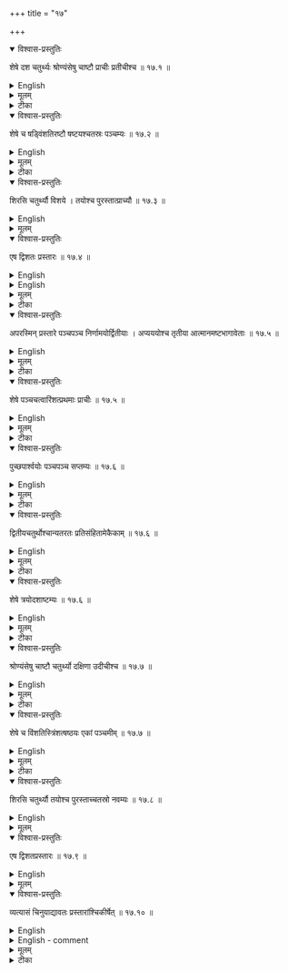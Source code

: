 +++
title = "१७"

+++


<details open><summary>विश्वास-प्रस्तुतिः</summary>

शेषे दश चतुर्थ्यः श्रोण्यंसेषु चाष्टौ प्राचीः प्रतीचीश्च  ॥ १७.१ ॥
</details>

<details><summary>English</summary>

The remaining space (of the tail) is covered by 10 bricks of the fourth type. 8 bricks of this type, turned towards east and west, are placed in the four corners (of the body).
</details>

<details><summary>मूलम्</summary>

शेषे दश चतुर्थ्यः श्रोण्यंसेषु चाष्टौ प्राचीः प्रतीचीश्च  ॥ १७.१ ॥
</details>

<details><summary>टीका</summary>

पुच्छशेषे चतुर्थ्यो दश तिर्यगायताः ।
श्रोण्यंसेषु चाष्टौ श्रोण्याश्चतस्रः प्रागायताः ।
उत्तरस्यां दक्षिणस्यां च विपर्यस्य कारिताः ।
अंसयोश्वैवम् ।
</details>

<details open><summary>विश्वास-प्रस्तुतिः</summary>

शेषे च षड्विंशतिरष्टौ षष्टयश्चतस्रः पञ्चम्यः  ॥ १७.२ ॥
</details>

<details><summary>English</summary>

The remaining space (of the body) is covered by 26 bricks of the fourth, 8 of the sixth and 4 of the fifth type.
</details>

<details><summary>मूलम्</summary>

शेषे च षड्विंशतिरष्टौ षष्टयश्चतस्रः पञ्चम्यः  ॥ १७.२ ॥
</details>

<details><summary>टीका</summary>

आत्मनि शेषे शिष्टे देशे षड्विंशतिश्चतुर्थ्यः ।
अष्टौ चतस्रः पञ्चम्यः ।
तासामुपधानमार्ग उच्यते  विशयानां मार्गे तिर्यगात्मनि चतुर्दश चतुर्थ्यः ।
तासां पार्श्वयोर्द्वे द्वे प्राच्यौ च विपर्यस्य कारिते ।
उत्तरे पार्श्वे चतुर्दशानामेव पार्श्वयोर्मध्ये द्वे द्वे तिर्यक् ।
एताःषड्विंशतिश्चतुर्थ्य उपहिताः ।
चतस्रश्चतुर्भागीयाकोणेषु स्थिताः ।
तासु चतस्रः पञ्चम्यः तिर्यक् ।
षष्टयश्वाष्टौ तिर्यगेव ॥
</details>

<details open><summary>विश्वास-प्रस्तुतिः</summary>

शिरसि चतुर्थ्यौ विशये । तयोश्च पुरस्तात्प्राच्यौ  ॥ १७.३ ॥
</details>

<details><summary>English</summary>

In the head 2 bricks of the fourth type partly covering both (the head and the body) are placed and 2 of the same type, turned towards east, above them.
</details>

<details><summary>मूलम्</summary>

शिरसि चतुर्थ्यौ विशये । तयोश्च पुरस्तात्प्राच्यौ  ॥ १७.३ ॥
</details>







<details open><summary>विश्वास-प्रस्तुतिः</summary>

एष द्विशतः प्रस्तारः  ॥ १७.४ ॥
</details>

<details><summary>English</summary>

Thus is formed the (first) layer of 200 bricks.
</details>

<details><summary>English</summary>

16.11-17.4. Placement of bricks in the first layer. The placement of bricks in the first layer is best explained in Fig. 17. In each wing 60 6 \\(B_{1} s\\). are placed, with their longer sides, 24 ang. directed towards north. There are 10 rows east-west, each accommodating 6 \\(B_{4}\\).  

In the tail, 8 6 \\(B_{6} s\\). are placed on either side, in two groups each containing 4. Karavinda explains the disposition as follows-pucchāgre tisraḥ tāsām purastādekam | evamuttarasmin pārsve viparyasya kāritāḥ | At the junction between the tail and the body, 2 6 \\(B_{4} s\\). are placed in such a way that the portion diagonally cut lies in the body. West of them are placed 2 6 \\(B_{2} s\\).. The space now left in the tail consists of a rectangular strip, 30 ang. × 60 ang., followed west of it by two equal rectangular strips, each 30 ang. × 120 ang. ; 10 6 \\(B_{4} s\\). (2 + 4 + 4) can be placed in these three strips (17.1).  

The body (atman) can be divided into three distinct rows, east-west by the lines GH, FI, EJ and LK. The breadth of each row is 60 ang. In the four corner regions, 4 equal areas EQRL, FMNG, IOPH and JSTK can be marked out such that EQ FM ΟΙ 
NG = PH = TK JS = 75 ang.; and RL of these four corner areas, 2 BAs can be placed, with their diagonally cut edges point- ing outwards and with their longer sides turned either towards east or west. (ātmanaḥ śronyamseșu dve dve bahyaviśeşe-Sundararāja). Still an area 30 x 30 sq. ang. is left, 


![](../images/fig17) 

Fig. 17. Arrangement of bricks in the first layer of a syenacit with curved wings and  extended tail (after Thibaut). (North wing not shown).   

which can be filled by 1 \\(B_{5}\\). and 2 \\(B_{6}s\\)., thus requiring 4 \\(B_{5} s\\). and 8 \\(B_{6} s\\). as stated in the rule 17.2. The rectangular area MNPO and QRTS each measures 60 × 90 sq. ang. and can accommodate 6 \\(B_{4} s\\). each. In the central row 14 \\(B_{4}s\\). can be arranged as shown, leaving two isosceles triangular spaces of side 30 ang. Kapardi calls the central row viŝayānām mārga, as bricks at the junctures (apyaya) partly lie on either side; he also confirms 14 \\(B_{4}\\). bricks in this row-viśayānām mārge tiryagātmani caturdaśa caturthyaḥ / The space available in the head together with the two isosceles triangular areas can be exactly filled with 4 \\(B_{4}\\). bricks as shown. The number of bricks and their types in the different parts of the fire-altar are given in Table 5.  

![](../images/table5.png) 

Table 5. Bricks in different parts of the citi-first layer. 
Brick types 
</details>

<details><summary>मूलम्</summary>

एष द्विशतः प्रस्तारः  ॥ १७.४ ॥
</details>

<details><summary>टीका</summary>

तयोर्विशययोः पुरस्तात्प्राच्यौ चतुर्थ्यौ विपर्यस्य कारिता दक्षिणतः ।
एषेति ।
किर्मथमिदं यावता द्विशत एव? परिभाषेयम् ।
योऽयं प्रस्तारो द्विशत(ःस) इति परिभाष्यते ।
सङ्ख्यां पूरयेदित्युक्ते द्विशत एव पूर्यते ।
इतरथा का संख्या पूरयितव्येति न ज्ञायते ।
अस्ति सहस्रसंख्येति चेन्न ।
प्रतिप्रस्तारं पूरयेदिति वचनमनर्थङ्कं सम्पद्यते ।
तस्मात्परिभाषेयमिति ॥
</details>

<details open><summary>विश्वास-प्रस्तुतिः</summary>

अपरस्मिन् प्रस्तारे पञ्चपञ्च निर्णामयोर्द्वितीयाः । अप्यययोश्च तृतीया आत्मानमष्टभागावेताः  ॥ १७.५  ॥
</details>

<details><summary>English</summary>

In the other layer, 5 bricks of the second type are to be placed at each of the two bendings (of the two wings). At either juncture (of the wing with the body) (5) bricks of the third type are placed in such a way that the portion of each brick extended by one-eighth puruşa lies within the body. 
</details>

<details><summary>मूलम्</summary>

अपरस्मिन् प्रस्तारे पञ्चपञ्च निर्णामयोर्द्वितीयाः । अप्यययोश्च तृतीया आत्मानमष्टभागावेताः  ॥ १७.५  ॥
</details>

<details><summary>टीका</summary>

द्वितीया वक्रीभूताः ।
निर्णामो वक्रप्रदेशः ।
तस्मिन् प्रदेशे पञ्चपञ्च द्वितीयाः ।
अप्यययोश्च तृतीयाः  पक्षाप्यययोश्तृतीया आत्मानमष्टभागावेता व्याप्ताः ।
चतुर्भागीयेष्टकामात्रमात्मनि स्थिताः ।
पञ्छपञ्च विपर्यस्य कारिता उत्तरे पक्षाप्यये ।
</details>

<details open><summary>विश्वास-प्रस्तुतिः</summary>

शेषे पञ्चचत्वारिंशत्प्रथमाः प्राचीः  ॥ १७.५  ॥
</details>

<details><summary>English</summary>

The remaining space (of each wing) is covered by 45 bricks of the first type, turned towards east.
</details>

<details><summary>मूलम्</summary>

शेषे पञ्चचत्वारिंशत्प्रथमाः प्राचीः  ॥ १७.५  ॥
</details>

<details><summary>टीका</summary>

दक्षिणे पार्श्वे पञ्चविंशतिः ।
दक्षिणे पक्षे उत्तरे पार्श्वे पञ्चविंशतिरुत्तरे पक्षेविंशतिः ।
</details>

<details open><summary>विश्वास-प्रस्तुतिः</summary>

पुच्छपार्श्वयोः पञ्चपञ्च सप्तम्यः  ॥ १७.६  ॥
</details>

<details><summary>English</summary>

5 bricks of the seventh type are placed along each of the two sides of the tail. 
</details>

<details><summary>मूलम्</summary>

पुच्छपार्श्वयोः पञ्चपञ्च सप्तम्यः  ॥ १७.६  ॥
</details>

<details><summary>टीका</summary>

उत्तरे पार्श्वे विपर्यस्य कारिताः ।
</details>

<details open><summary>विश्वास-प्रस्तुतिः</summary>

द्वितीयचतुर्थोश्चान्यतरतः प्रतिसंहितामेकैकाम्  ॥ १७.६  ॥
</details>

<details><summary>English</summary>

Next to such brick in the second row on one side and in the fourth row on the other side, one brick each of the seventh type is to be placed. 
</details>

<details><summary>मूलम्</summary>

द्वितीयचतुर्थोश्चान्यतरतः प्रतिसंहितामेकैकाम्  ॥ १७.६  ॥
</details>

<details><summary>टीका</summary>

द्वितीयायां रीत्यां चतुथर्यां च रीत्यां अन्यस्मिन्पार्श्वे एकैका सप्तमी ।
एका दक्षिणे पार्श्वे विपर्यस्य कारिता ।
अपरा उत्तरे पार्श्वे ॥
</details>

<details open><summary>विश्वास-प्रस्तुतिः</summary>

शेषे त्रयोदशाष्टम्यः  ॥ १७.६  ॥
</details>

<details><summary>English</summary>

The remaining space (of the tail) is to be covered by 13 bricks of the eighth type.
</details>

<details><summary>मूलम्</summary>

शेषे त्रयोदशाष्टम्यः  ॥ १७.६  ॥
</details>

<details><summary>टीका</summary>

पुच्छदेशे त्रयोदशाष्टम्यःशेरते ।
</details>

<details open><summary>विश्वास-प्रस्तुतिः</summary>

श्रोण्यंसेषु चाष्टौ चतुर्थ्यो दक्षिणा उदीचीश्च  ॥ १७.७  ॥
</details>

<details><summary>English</summary>

8 bricks of the fourth type, turned towards south and north, are placed in the western and the eastern corners (of the body). 
</details>

<details><summary>मूलम्</summary>

श्रोण्यंसेषु चाष्टौ चतुर्थ्यो दक्षिणा उदीचीश्च  ॥ १७.७  ॥
</details>

<details><summary>टीका</summary>

दक्षिणस्यां दक्षिणायते विपर्यस्य कारिते ।
उत्तरस्यां श्रोण्यां उदगायते ।
दक्षिणेंऽसे उदगायते विपर्यस्य कारिते ॥
</details>

<details open><summary>विश्वास-प्रस्तुतिः</summary>

शेषे च विंशतिस्त्रिंशत्षष्ठयः एकां पञ्चमीम्  ॥ १७.७  ॥
</details>

<details><summary>English</summary>

The remaining space (of the body) is covered by 20 bricks of the fourth type, 30 bricks of the sixth and 1 brick of the fifth type.
</details>

<details><summary>मूलम्</summary>

शेषे च विंशतिस्त्रिंशत्षष्ठयः एकां पञ्चमीम्  ॥ १७.७  ॥
</details>

<details><summary>टीका</summary>

चकारेण चतुर्थ्योऽनुकृष्यन्ते ।
त्रिंशत्षष्ठयः एका च पञ्चमी ।
तासामुपाधानदेश उच्यते  आत्मनो दक्षिणे पार्श्वे दश चतुर्थ्यः ।
पञ्च प्राचीः पञ्च प्रतीचीः एवमुत्तरे पार्श्वे ।
मध्ये त्रिंशत्षष्ठयः प्राचीः एका च पञ्चमी ।
तासां पञ्चदश प्राचीः ॥
</details>

<details open><summary>विश्वास-प्रस्तुतिः</summary>

शिरसि चतुर्थ्यौ तयोश्च पुरस्ताच्चतस्रो नवम्यः  ॥ १७.८ ॥
</details>

<details><summary>English</summary>

In the head are placed 2 bricks of the fourth type and east of them 4 bricks of the ninth type.
</details>

<details><summary>मूलम्</summary>

शिरसि चतुर्थ्यौ तयोश्च पुरस्ताच्चतस्रो नवम्यः  ॥ १७.८ ॥
</details>







<details open><summary>विश्वास-प्रस्तुतिः</summary>

एष द्विशतप्रस्तारः  ॥ १७.९ ॥
</details>

<details><summary>English</summary>

Thus is formed the (second) layer of 200 bricks.
</details>

<details><summary>मूलम्</summary>

एष द्विशतप्रस्तारः  ॥ १७.९ ॥
</details>







<details open><summary>विश्वास-प्रस्तुतिः</summary>

व्यत्यासं चिनुयाद्यावतः प्रस्तारांश्चिकीर्षेत् ॥ १७.१० ॥
</details>

<details><summary>English</summary>

(With these two layers) alternating with each other as many layers as desired are to be constructed.
</details>

<details><summary>English - comment</summary>

17.5-17.10. Placement of bricks in the second layer. The arrangement of bricks of different types is shown in Fig. 18. In each wing, after placing 5 Bas at the bending and 5 \\(B_{2} s\\). at the juncture between the wing and the body such that the extended rectangular part (15 × 24 sq. ang) lies in the body, the remaining space can accommodate 45 \\(B_{1} s\\). 25 \\(B_{1} s\\) lie on the southern side and 20 \\(B_{1} s\\) on the northern side of the bending in the southern wing. In the northern wing the arrangement is opposite.  

In the tail, 5 \\(B_{7}\\) bricks are placed on either side, and the whole space is divided into 5 rows west-east. In the second and the fourth row from the bottom 1 \\(B_{7}\\) each is placed by the side of the \\(B_{7} s\\) on either flank. This makes the total number of \\(B_{7} s\\) 12. (evam dvādaśa saptamya upahitā bhavanti |-Karavinda). The remaining space in the tail is covered by 13 \\(B_{8}\\) ̧ bricks. Their disposition is described by Karavinda as follows: pucchāgre pārśvagatayossaptamyormadhye pañcāṣṭamyau | nanāgra dvitiyāyām! tisrāṇām saptaminām madhye tisro'ṣṭamyaḥ | tṛtiyāyām ca tisraḥ | caturtharityām tisrāṇām saptaminām madhye ekā | pañcamarityām saptamyormadhye ekā | evam trayodaśāṣṭamyaḥ yathayogam prāgarāḥ pratyagagrāśca bhaveyuḥ || 

![](../images/fig18.png) 

Fig. 18. Arrangement of bricks in the second layer (after Thibaut). 

In the body, 2 \\(B_{4} s\\), with their longer sides turned either towards north or towards south, but the diagonally cut side always facing outwards, are placed at each of the four corners. The remaining space can be divided into five rows east-west. The two rows on the south of the central row are filled with 10 \\(B_{4} s\\), of which 5 are turned towards east and 5 towards west. The two rows north of the central are similarly filled with 10 \\(B_{4} s\\). (ātmano dakṣiņe pārśve daśa caturthyaḥ | pañca- prāciḥ evamuttare pārsve-Kapardi). The middle row can be filled with 32 \\(B_{6}\\) bricks; but, to make the total number of bricks 200, 30 \\(B_{6}s\\) and 1 \\(B_{5}\\) are used.  

TABLE 6. Bricks in different parts of the citi-second layer.  

![](../images/table6.png) 

In the head, 2 \\(B_{4}\\) bricks and east of them at the tip 4 \\(B_{4}\\) bricks are placed. The number of bricks and their types used in the different parts of the fire-altar are shown in Table 6.   

</details>

<details><summary>मूलम्</summary>

व्यत्यासं चिनुयाद्यावतः प्रस्तारांश्चिकीर्षेत् ॥ १७.१० ॥
</details>


<details><summary>टीका</summary>

नवम्यश्चतस्रः पुरस्तात् ।
एषेति  गतमेतत् ।
किमर्थमिदम्? नियमार्थम् ।
किमत्र नियम्यते? विषमद्विशतप्रस्तारो नियम्यते नोपरि श्येनः ।
श्येन एव नियम्यते नान्यः ।
कथमवगम्यते नान्य इति? प्रस्तारपूरणवचनात् तत्रापि व्यत्यासं चिनुयादित्येतदेवोक्तं न पूरणवचनम् ।
तस्मादन्ये द्विशतप्रस्ताराः ।
अत्रैव परिभाषितत्वात् ।
इष्टकाकरणे पञ्चचत्वारिंशदङ्गुलं दक्षिणेन गृहीत्वा चतुर्थीः कारयेत् ।
विपर्यस्ताः सव्ये ।
व्यत्यासं चिनुयाद्यावतः प्रस्तारांश्चिकीर्षेतिति ।
गतमेतत् ।
अत्र श्लोका भवन्ति

एकोनविंशतिस्तिर्यगङ्गुलं सतिलद्वयम् ।

यथा भवेत्तथा कार्या यथायोगनतं तु तत् ॥


यथोदीच्येव षड्भागे षष्ठभागेन वर्धनम् ।

करणस्य तृतीयस्य यथायोगनतं भवेत् ॥


स विशेषश्चतुर्थस्य द्विचत्वारिंशदङ्गुलम् ।

चतुर्दशतिलैर्युक्तं करणस्य भविष्यति ॥


षष्ठस्य कर्णफलकं स्यात्र्रयस्त्रिंशदङ्गुलम् ।

अष्टादशतिलैर्युक्तं इतरे सूत्रचेदिते ॥


पार्श्वस्थाः सप्तमस्येयं विंशत्यः सह सप्तभिः ।

षढ्भिरेव तिलैरूनं फलकेऽष्टाष्टमस्य च ॥


प्रथमेन तृतीयेन विपर्यस्य पुनः पुनः ।

तथा सप्तमषष्ठाभ्यां कारयेदिष्टकाः क्रतौ ॥


पञ्चत्रिंशद्विपर्यस्य चतुर्थेनापि कारयेत् ।

एतावदेव कुशलाः इष्टकाकरणे विदुः ॥


पुच्छे तिर्यङ्निधातव्याः चतुथर्या दश चोदिताः ।

योश्वान्तरा तिर्यक्चतुर्थ्यःस्युश्चतुर्दश ॥


चतुर्थ्यः पार्श्वयोस्तासां षट्षट्तिर्यक्तु मध्यमाः ।

कोणेषु तिर्यक्पञ्चम्यः षष्ठश्वाष्टौ तथाविधाः ।

आपुच्छस्याप्ययात्तद्वत्शिरसि त्रिंशदिष्यते ।

प्राच्यश्वैव प्रतीच्यश्च प्राचीष्वेव च पञ्चमी ॥


चतुर्थ्यः पार्श्वयोस्तासां तथा शिष्टे च विंशतिः ।

अन्यत्सर्वं यथासूत्रं प्रस्तारो द्विशतः क्रतौ ॥


श्रोण्या चैव तथैवांसौ षट्सु त्वेव तताविधा ।

चतुर्थ्यो ................... दक्षिण न पैताः ॥


श्रोण्योर्दक्षिण विज्ञेयं तथा चैवांस उत्तरे ॥

इत्यापस्तम्ब सूत्रविवरणे कपर्दिस्वामिभाष्ये शुल्बाख्यप्रश्ने

पञ्चमः पटलः.



करविन्दीया व्याख्या

शेषेर् थ्यः

पुच्छे दश चतुर्थकरणनिष्पन्नाः तिर्यगायताः ॥


श्रोण्यं  श्च

एवं श्रोण्योश्चतस्रः उत्तरपार्श्वे विपर्यस्य कारिताः ॥


शेषे  म्यः

शेषे चेति चकाराच्चतुर्थ्योऽनुषज्यन्ते ।
आत्मशेषे षड्विंशतिश्चतुर्थ्यः ।
अष्टौ च षष्टयः ।
चतस्रः पञ्चम्यः ।
ता एता अष्टात्रिंशत् ।
असामुपधानमुच्यते

शिरसि  स्ता

पुच्छगतविशयानां मध्ये तिर्यगात्मनि चतुर्दश चतुर्थ्यः प्राच्यो रीतयः ।
तासां पार्श्वयोः पश्चाद्द्वेद्वे पुरस्ता द्वेद्वे दक्षिणत उत्तरतश्च ।
ता अष्टौ ।
अष्टानां चतस्रः प्राच्यश्चतस्रः प्रतीच्यः ।
चतुर्दशानामेव पार्श्वयोर्मध्ये दक्षिणत उत्तरतश्च द्वेद्वे ।
ताश्चतस्रः ।
एवं षड्विंशतिश्चतुर्थ्यः ।
अत्रानुपहिताः कोणेक् ।
चत्वारश्वतु र्भागीयादेशाः ।
तेषु चतस्रः पञ्चम्यः तिर्यक् ।
षष्टिश्वाष्टौ तिर्यगेव ।
शिरसि प्रत्येकं दक्षिणोत्तरतः प्राच्यौ तयोर्विंशययोः पुरतः प्राच्यौ चतुर्थ्यौ ।
एवं बाह्यविशेषे ॥


एष द्विशतः प्रस्तारः

उपदानविधिगतदेशादि संख्यासमुदायवशेन प्रस्तारे शतद्वये सिद्धेऽपि द्विशतः प्रस्तार इति वचनं प्रस्तारे द्विशतत्वसिद्धिकरणाय ॥


अप  क्रियाः

निर्णामः पक्षयोर्मध्ये वक्रप्रदेश इत्युक्तम् ।
तस्मिन् द्वितीयाः दक्षिणोत्तरपक्षयोः पञ्चपञ्च निर्णामानुरूपमुपधेयाः ॥


अप्य  वेताः

तृतीयकरणावेताः पञ्चपञ्चैवाष्टभागेन वर्धितेनात्मानमवगताः षड्भागेन पक्षम् ॥


शेषे  प्राचीः

दक्षिणपक्षस्य दक्षिणभागे पञ्चविंशतिः ।
उत्तरपक्षस्य उत्तरभागे पञ्चविंशतिः दक्षिणे विंशतिः ॥


पुच्छ  म्यः

पुच्छस्य दक्षिणे पार्श्वे पञ्च सप्तम्यः ।
उत्तरे पञ्च प्राच्यो रीतयः ॥


द्विती  काम्

अनेनान्ययोः सप्तम्योरुपधानमुच्यते ।
पुच्छपार्श्वगतसप्तमीरीत्योरन्यतरस्यां रीत्यां द्वितीया ।
प्रतिसंहितामेकामन्यस्यां चतुर्थीप्रतिसंहितां चैकां सप्तमीमुपदध्यात् ।
एवं द्वादश सप्तम्य उपहिता भवन्ति ॥


शेषे  ष्टम्याः

पुच्छशेषे अष्टमकरणोत्पन्नाः त्रयोदशोदीच्यः पञ्च रीतयः ।
पुच्छाग्रे पार्श्वगतयोःसप्तम्योर्मध्ये पञ्चाष्टम्यौ ।
ननाग्रा द्वितीयायाम् ।
तिसृणां सप्तमीनां मध्ये तिस्रोऽष्टम्यः ।
तृतीयायां च तिस्रः ।
चतुर्थरीत्यां तिसृणां सप्तमीनां मध्ये एका ।
पञ्चमरीत्यां सप्तम्योर्मध्ये एका ।
एवं त्रयोदशाष्टम्यः यथायोगं प्रागग्राः प्रत्यगग्राश्च भवेयुः ॥


श्रोण्यंसेभ्यश्च श्रोण्यं  श्च

श्रोण्योश्चतस्रः प्रत्येकं द्वेद्वे दक्षिणयोर्दक्षिणा उत्तरयोरुत्तराः ।
सर्वा बाह्यविशेषाः ॥


शेषे  मीम्

आत्मशेषे विंशतिः ।
चकारेण वचनाभावे शिरसिचतुर्थ्यौ ।
तयोश्च पुरस्तात्चतस्रो नवम्यः ॥


एष द्विशतः प्रस्तारः

प्रस्तारशतद्वयानियमशङ्क्तानिराकरणाय द्विशतवचनम् ॥


व्यत्यासर्ं  षेत्

गतम् ॥


अथ फलकानां प्रजम्भनमुच्यते  प्रथमकरणस्य विंशत्यङ्गुला तिर्यङ्मानी प्रजम्भिते यथैकोनविंशतिरङ्गुलयःसाष्टादशतिलद्वयं च ऋज्ववस्थिता भवति, तथा करणं प्रजम्भयेत् ।
वक्ष्यमाणप्रकारेण द्वितीयस्य करणस्य पक्षनम्नी चतुर्विंशत्यङ्गुला सार्धसप्ततिला ।
तस्याःषष्ठो भागश्चतस्रोऽह्गुलयः

सपादतिलश्च ।
तेन द्वितीयकरणस्य दीर्घतया चत्वारिंशदह्गुलयोः फलकयोर्मध्ये चतुविंशत्यङ्गुले एकस्मिन्नुन्नतिं च कुर्यात्॑ यथा तस्य भागद्वयमेकैकशः पूर्वकर्णसदृशं भवति तथेति ।
दृतीयस्य तु षष्ठाष्टभागसन्धौ नमनम् ।
षष्ठं भागं पूर्ववन्नमयेत् ।
अष्टमस्य तु नमनमात्मानुरूपं ऋज्ववस्थानमेव ।
तस्मिन्नमनं षष्ठापेक्षया ।

तत्र श्लोकाः

श्येने प्रथम आद्यस्य करणस्य प्रजम्भनम् ।

द्वितीयस्य तृतीयस्य चोच्यते फलकानतिः ॥


अस्मिन् श्येने त्वादिम्स्य करणस्य प्रजम्भनम् ।

पुच्छस्य पक्षकरणी षष्ठस्यासौ यथार्जवम् ॥


द्वितीयस्य तृतीयस्य पक्षकाणां नतेः फलम् ।

व्यासस्य पक्षकरणीं षष्ठतानादिमे नतिः ॥


एकोनविंशत्यङ्गुल्यःसाष्टांशं च तिलद्वयम् ।

तिर्यङ्भानी यता सा स्यात्तथा रज्ज्वा प्रजम्भयेत् ॥


सपादतिलसंयुक्तचतुरङ्गुलमात्रतः ।

पक्षस्य नमनी षष्ठः तेन स्यात्फलकानतिः ॥


एवं द्वितीयश्येनोक्तमार्गेणोन्नीय जम्भनम् ।

करणस्य विधातव्यं फलकानमनं तथा ॥


इति करविन्दस्वामिकृतायां शुल्बप्रतीपिकायां पञ्चमः पटलः



सुन्दरराजीया व्याख्या

शेषेर् थ्यः

पुच्छ उदगायताः ।

श्रोण्यंश्च

आत्मनः श्रोण्यंसेषु द्वेद्वे बाह्यविशेषे ।

शेषे पञ्चम्यः

आत्मशेषे षड्विंशतिचतुर्थ्यः प्राच्यः प्रतीच्यः ।
तत्र मध्यरीत्योः सप्तसप्तोदगग्रा दक्षिणाग्राश्च ।
द्वितीयपञ्चमरीत्योः पञ्चपञ्च मताः ।
सममध्ये दक्षिणोत्तरे अन्याः प्राक्प्रतीच्यः ।
आद्यन्तरीत्योर्मध्ये एकैकचतुर्थ्यौ दक्षिणोत्तरयोः पश्चात्पुरस्ताच्च द्वेद्वे षष्ठयौ ।
ताश्वाष्टौ दक्षिणोत्तराः ।
तद्रीत्योः शेषे चतस्रः पञ्चम्य उदगायताः ।

शिरसि चतुर्थ्यौ विशये

अप्यये पुच्छाप्ययवत् ।

तयो च्यौ

बाह्यविशेषे चतुर्थ्यौ ।

एष स्तारः

अतोऽत्र संख्यापूरणाय कर्तव्यो यत्न इत्यर्थः ।

अपर तामेकैकाम्

अन्यतरतः दक्षिणे पार्श्वे उत्तरे वा द्वितीयचतुर्थीभ्यां सप्तमीभ्यां संहितामेकां सप्तमीमन्तरुपदध्यात् ॥


शेषे ष्टम्यः

षुच्छ शेषे ।

श्रोण्यंचीश्च

द्वेद्वे बाह्यविशेषे ।

शेषे पञ्चमी

आत्मशेषे विंशतिश्चतुर्थ्यः प्रागायताः ।
मध्ये प्रागायताभिः षष्ठीभिर्द्वात्रिंशता द्वे रीती ।
तयोर्दक्षिणस्यां द्वे उद्धृत्य एकां पञ्चमीं निदध्यात् ॥


शिरसि चतुर्थ्यौ

उदगायते ॥


तयो म्यः

उदगायताः ॥


एष स्तारः  व्यत्या र्षेत्

इति श्री सुन्दरराजकृतायां शुल्बप्रदीपिकायां पञ्चमः पटलः

</details>